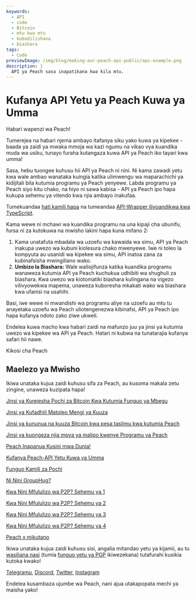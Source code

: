 ```yaml
---
keywords:
  - API
  - code
  - Bitcoin
  - mtu kwa mtu
  - kubadilishana
  - biashara
tags:
  - Code
previewImage: /img/blog/making-our-peach-api-public/api-example.png
description: |
  API ya Peach sasa inapatikana kwa kila mtu.
---
```


# Kufanya API Yetu ya Peach Kuwa ya Umma

Habari wapenzi wa Peach!

Tumerejea na habari njema ambayo itafanya siku yako kuwa ya kipekee - baada ya zaidi ya mwaka mmoja wa kazi ngumu na vikao vya kuandika muda wa usiku, tunayo furaha kutangaza kuwa API ya Peach iko tayari kwa umma!

Sasa, hebu tuongee kuhusu hii API ya Peach ni nini. Ni kama zawadi yetu kwa wale ambao wanataka kuingia katika ulimwengu wa maparachichi ya kidijitali bila kutumia programu ya Peach yenyewe. Labda programu ya Peach siyo kitu chako, na hiyo ni sawa kabisa - API ya Peach ipo hapa kukupa sehemu ya vitendo kwa njia ambayo inakufaa.

Tumekuandaa [hati kamili hapa](https://docs.peachbitcoin.com/#introduction) na tumeandaa [API-Wrapper iliyoandikwa kwa TypeScript](https://github.com/Peach2Peach/peach-api-ts).

Kama wewe ni mchawi wa kuandika programu na una kipaji cha ubunifu, fursa ni za kutokuwa na mwisho lakini hapa kuna mifano 2:

1. Kama unatafuta mbadala wa uzoefu wa kawaida wa simu, API ya Peach inakupa uwezo wa kubuni kiolesura chako mwenyewe. Iwe ni toleo la kompyuta au usanidi wa kipekee wa simu, API inatoa zana za kubinafsisha mwingiliano wako.
2. **Umbizo la Biashara:** Wale waliojifunza katika kuandika programu wanaweza kutumia API ya Peach kuchukua udhibiti wa shughuli za biashara. Kwa uwezo wa kiotomatiki biashara kulingana na vigezo vilivyowekwa mapema, unaweza kuboresha mkakati wako wa biashara kwa ufanisi na usahihi.

Basi, iwe wewe ni mwandishi wa programu aliye na uzoefu au mtu tu anayetaka uzoefu wa Peach uliotengenezwa kibinafsi, API ya Peach ipo hapa kufanya ndoto zako ziwe ukweli.

Endelea kuwa macho kwa habari zaidi na mafunzo juu ya jinsi ya kutumia uwezo wa kipekee wa API ya Peach. Hatari ni kubwa na tunatarajia kufanya safari hii nawe.

Kikosi cha Peach

## Maelezo ya Mwisho

Ikiwa unataka kujua zaidi kuhusu sifa za Peach, au kusoma makala zetu zingine, unaweza kuzipata hapa!

[Jinsi ya Kurejesha Pochi za Bitcoin Kwa Kutumia Funguo ya Mbegu](https://peachbitcoin.com/sw/blog/how-to-restore-peach-wallet/)

[Jinsi ya Kufadhili Matoleo Mengi ya Kuuza](https://peachbitcoin.com/sw/blog/funding-multiple-sell-offers/)

[Jinsi ya kununua na kuuza Bitcoin kwa pesa taslimu kwa kutumia Peach](https://peachbitcoin.com/sw/blog/how-to-buy-and-sell-bitcoin-with-cash-using-peach/)

[Jinsi ya kuongeza njia mpya ya malipo kwenye Programu ya Peach](https://peachbitcoin.com/sw/blog/how-to-add-a-payment-method/)

[Peach Inapanua Kusini mwa Dunia!](https://peachbitcoin.com/sw/blog/peach-expands-to-the-global-south/)

[Kufanya Peach-API Yetu Kuwa ya Umma](https://peachbitcoin.com/sw/blog/making-our-peach-api-public/)

[Funguo Kamili za Pochi](https://peachbitcoin.com/sw/blog/full-wallet-functionality/)

[Ni Nini GroupHug?](https://peachbitcoin.com/sw/blog/group-hug/)

[Kwa Nini Mfululizo wa P2P? Sehemu ya 1](https://peachbitcoin.com/sw/blog/why-p2p-chapter-1/)

[Kwa Nini Mfululizo wa P2P? Sehemu ya 2](https://peachbitcoin.com/sw/blog/why-p2p-chapter-2/)

[Kwa Nini Mfululizo wa P2P? Sehemu ya 3](https://peachbitcoin.com/sw/blog/why-p2p-chapter-3-circular-economies/)

[Kwa Nini Mfululizo wa P2P? Sehemu ya 4](https://peachbitcoin.com/sw/blog/why-p2p-chapter-4-chains-of-trust/)

[Peach x mikutano](https://peachbitcoin.com/sw/blog/peach-for-meetups/)

Ikiwa unataka kujua zaidi kuhusu sisi, angalia mitandao yetu ya kijamii, au tu [wasiliana nasi](mailto:hello@peachbitcoin.com) (tumia [funguo yetu ya PGP](https://keys.openpgp.org/vks/v1/by-fingerprint/48339A19645E2E53488E0E5479E1B270FACD1BD2) ikiwezekana) tutafurahi kusikia kutoka kwako!

[Telegramu](https://t.me/+GkOW1J-ixBBkZWRk), [Discord](https://discord.gg/ypeHz3SW54), [Twitter](https://twitter.com/peachbitcoin), [Instagram](https://instagram.com/peachbitcoin)

Endelea kusambaza ujumbe wa Peach, nani ajua utakapopata mechi ya maisha yako!
